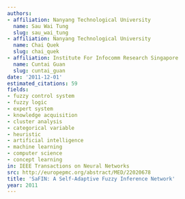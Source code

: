 ```yaml
---
authors:
- affiliation: Nanyang Technological University
  name: Sau Wai Tung
  slug: sau_wai_tung
- affiliation: Nanyang Technological University
  name: Chai Quek
  slug: chai_quek
- affiliation: Institute For Infocomm Research Singapore
  name: Cuntai Guan
  slug: cuntai_guan
date: '2011-12-01'
estimated_citations: 59
fields:
- fuzzy control system
- fuzzy logic
- expert system
- knowledge acquisition
- cluster analysis
- categorical variable
- heuristic
- artificial intelligence
- machine learning
- computer science
- concept learning
in: IEEE Transactions on Neural Networks
src: http://europepmc.org/abstract/MED/22020678
title: 'SaFIN: A Self-Adaptive Fuzzy Inference Network'
year: 2011
---
```

